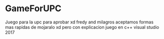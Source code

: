# GameForUPC
Juego para la upc para aprobar xd fredy and milagros aceptamos formas mas rapidas de mojaralo xd pero con explicacion juego en c++ visual studio 2017
